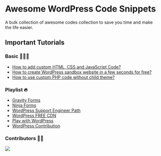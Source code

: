 # Awesome WordPress Code Snippets

A bulk collection of awesome codes collection to save you time and make the life easier.

## Important Tutorials

### Basic 🧑🏽‍💻

- [How to add custom HTML, CSS and JavaScript Code?](https://www.youtube.com/watch?v=DrxI5up7alg)
- [How to create WordPress sandbox website in a few seconds for free?](https://www.youtube.com/watch?v=LoxT6m0xj6s)
- [How to use custom PHP code without child theme?](https://www.youtube.com/watch?v=W_JjZQkND7Q)

### Playlist 🔥

- [Gravity Forms](https://www.youtube.com/playlist?list=PLu00CB7MWA3NfGJfThN-FrBFneMJ-QxZB)
- [Ninja Forms](https://www.youtube.com/playlist?list=PLu00CB7MWA3NxmKOtSGR221OGef4yJheK)
- [WordPress Support Engineer Path](https://www.youtube.com/playlist?list=PLu00CB7MWA3MTUiEUbqBpp8sRRuyhD5L3)
- [WordPress FREE CDN](https://www.youtube.com/playlist?list=PLu00CB7MWA3ODEpphAyv7s7KXN7_aJ_cI)
- [Play with WordPress](https://www.youtube.com/playlist?list=PLu00CB7MWA3PPF0jEeTTEyZx4zhe3jNyv)
- [WordPress Contribution](https://www.youtube.com/playlist?list=PLu00CB7MWA3MXvFOkUNdzQ7kXBFrAUDAC)

### Contributors 🤝🏽

<a href="https://github.com/faisalahammad/awesome-wordpress-code-snippets/graphs/contributors">
  <img src="https://contrib.rocks/image?repo=faisalahammad/awesome-wordpress-code-snippets" />
</a>
